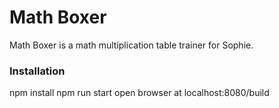 # Math Boxer

Math Boxer is a math multiplication table trainer for Sophie.


### Installation
npm install
npm run start
open browser at localhost:8080/build
